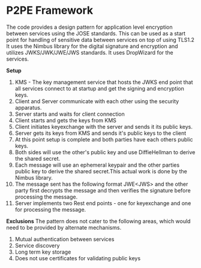 # **P2PE Framework**

The code provides a design pattern for application level encryption between services using the JOSE standards.
This can be used as a start point for handling of sensitive data between services on top of using TLS1.2
It uses the Nimbus library for the digital signature and encryption and utilizes JWKS/JWK/JWE/JWS standards.
It uses DropWizard for the services. 

**Setup**
1. KMS - The key management service that hosts the JWKS end point that all services connect to at startup and get the signing and encryption keys.
2. Client and Server communicate with each other using the security apparatus.
3. Server starts and waits for client connection
4. Client starts and gets the keys from KMS 
5. Client initiates keyexchange with the server and sends it its public keys.
6. Server gets its keys from KMS and sends it's public keys to the client
7. At this point setup is complete and both parties have each others public keys.
8. Both sides will use the other's public key and use DiffieHellman to derive the shared secret. 
9. Each message will use an ephemeral keypair and the other parties public key to derive the shared secret.This actual work is done by the Nimbus library.
10. The message sent has the following format JWE<JWS<Message>> and the other party first decrypts the message and then verifies the signature before processing the message.
11. Server implements two Rest end points - one for keyexchange and one for processing the message.

**Exclusions**
The pattern does not cater to the following areas, which would need to be provided by alternate mechanisms.
1. Mutual authentication between services
2. Service discovery 
3. Long term key storage 
4. Does not use certificates for validating public keys
